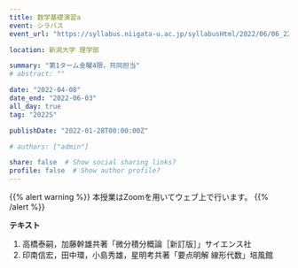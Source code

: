 ```yaml
---
title: 数学基礎演習a
event: シラバス
event_url: "https://syllabus.niigata-u.ac.jp/syllabusHtml/2022/06/06_221S0515_ja_JP.html"

location: 新潟大学 理学部

summary: "第1ターム金曜4限，共同担当"
# abstract: ""

date: "2022-04-08"
date_end: "2022-06-03"
all_day: true
tag: "2022S"

publishDate: "2022-01-28T00:00:00Z"

# authors: ["admin"]

share: false  # Show social sharing links?
profile: false  # Show author profile?
---
```

{{% alert warning %}}
本授業はZoomを用いてウェブ上で行います。
{{% /alert %}}

**テキスト**
1. 高橋泰嗣，加藤幹雄共著「微分積分概論［新訂版］」サイエンス社
2. 印南信宏，田中環，小島秀雄，星明考共著「要点明解 線形代数」培風館

